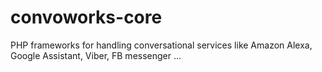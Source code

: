 # convoworks-core
PHP frameworks for handling conversational services like Amazon Alexa, Google Assistant, Viber, FB messenger ...
